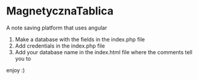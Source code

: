 # MagnetycznaTablica
A note saving platform that uses angular

1) Make a database with the fields in the index.php file
2) Add credentials in the index.php file
3) Add your database name in the index.html file where the comments tell you to

enjoy :)
